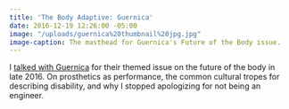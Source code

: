 ```yaml
---
title: 'The Body Adaptive: Guernica'
date: 2016-12-19 12:26:00 -05:00
image: "/uploads/guernica%20thumbnail%20jpg.jpg"
image-caption: The masthead for Guernica's Future of the Body issue.
---
```


I [talked with Guernica](https://www.guernicamag.com/sara-hendren-the-body-adaptive/) for their themed issue on the future of the body in late 2016. On prosthetics as performance, the common cultural tropes for describing disability, and why I stopped apologizing for not being an engineer.